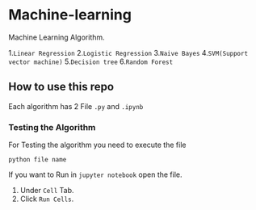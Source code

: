 # Machine-learning
Machine Learning Algorithm.

1.```Linear Regression```
2.```Logistic Regression```
3.```Naive Bayes```
4.```SVM(Support vector machine)```
5.```Decision tree```
6.```Random Forest```



## How to use this repo

Each algorithm has 2 File `.py` and `.ipynb`


### Testing the Algorithm

For Testing the algorithm you need to execute the file

```python file name```

If you want to Run in `jupyter notebook` open the file.

1. Under `Cell` Tab.
2. Click `Run Cells`.

